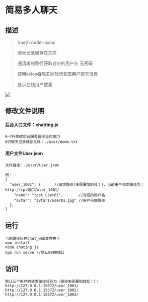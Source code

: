 # 简易多人聊天

## 描述

> Vue2+node+axios

> 聊天记录储存在文件

> 通请求的路径获取对应的用户名 无密码

> 使用axios每隔五秒轮询获取用户聊天信息

> 显示在线用户数量

![](https://img-blog.csdnimg.cn/eeaf9fbfe64541e5878469870ca05f0b.png)

## 修改文件说明

#### 后台入口文件：chatting.js

```
6~7行修改后台服务器地址和端口
8行聊天记录储存文件：./user/demo.txt
```

#### 用户文件User.json

```
文件路径：./user/User.json

例：
{
  "user_1001": {      //请求路径(末尾要加斜杠！)，当前用户请求路径为：http://ip:端口/user_1001/
    "name": "test_user01",       //对应的用户名
    "avtar": "avtars/user01.jpg" //用户头像路径
  },
}
```

## 运行

```
当前路径应在chat_web文件夹下
npm install
node chating.js
npm run serve //默认8080端口
```

## 访问

```
默认三个用户的请求路径分别为（路径末尾要加斜杠！）：
http://127.0.0.1:15672/user_1001/
http://127.0.0.1:15672/user_1002/
http://127.0.0.1:15672/user_1003/
```